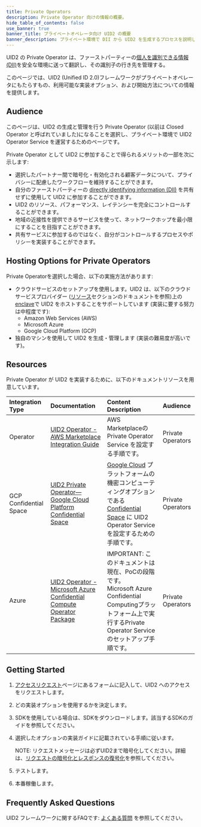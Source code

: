 ```yaml
---
title: Private Operators
description: Private Operator 向けの情報の概要。
hide_table_of_contents: false
use_banner: true
banner_title: プライベートオペレータ向け UID2 の概要
banner_description: プライベート環境で DII から UID2 を生成するプロセスを説明します。
---
```


UID2 の Private Operator は、ファーストパーティーの[個人を識別できる情報 (DII)](../ref-info/glossary-uid.md#gl-dii)を安全な環境に送って翻訳し、その識別子の行き先を管理する。

このページでは、UID2 (Unified ID 2.0)フレームワークがプライベートオペレータにもたらすもの、利用可能な実装オプション、および開始方法についての情報を提供します。

## Audience

このページは、UID2 の生成と管理を行う Private Operator (以前は Closed Operator と呼ばれていました)になることを選択し、プライベート環境で UID2 Operator Service を運営するためのページです。

Private Operator として UID2 に参加することで得られるメリットの一部を次に示します:
- 選択したパートナー間で暗号化・有効化される顧客データについて、プライバシーに配慮したワークフローを維持することができます。
- 自分のファーストパーティーの [directly identifying information (DII)](../ref-info/glossary-uid.md#gl-dii) を共有せずに使用して UID2 に参加することができます。
- UID2 のリソース、パフォーマンス、レイテンシーを完全にコントロールすることができます。
- 地域の近接性を提供できるサービスを使って、ネットワークホップを最小限にすることを目指すことができます。
- 共有サービスに参加するのではなく、自分がコントロールするプロセスやポリシーを実装することができます。


## Hosting Options for Private Operators

Private Operatorを選択した場合、以下の実施方法があります:

- クラウドサービスのセットアップを使用します。UID2 は、以下のクラウドサービスプロバイダー ([リソース](#resources)セクションのドキュメントを参照)上の[enclave](../ref-info/glossary-uid.md#gl-enclave)で UID2 をホストすることをサポートしています (実装に要する努力は中程度です):
  - Amazon Web Services (AWS)
  - Microsoft Azure
  - Google Cloud Platform (GCP)
- 独自のマシンを使用して UID2 を生成・管理します (実装の難易度が高いです)。

## Resources

Private Operator が UID2 を実装するために、以下のドキュメントリソースを用意しています。

| Integration Type| Documentation | Content Description | Audience |
| :--- | :--- | :--- | :--- |
| Operator | [UID2 Operator - AWS Marketplace Integration Guide](../guides/operator-guide-aws-marketplace.md) | AWS MarketplaceのPrivate Operator Service を設定する手順です。 | Private Operators |
| GCP Confidential Space | [UID2 Private Operator&#8212;Google Cloud Platform Confidential Space](../guides/operator-private-gcp-confidential-space.md) |[Google Cloud](https://cloud.google.com/docs/overview/) プラットフォームの機密コンピューティングオプションである [Confidential Space](https://cloud.google.com/confidential-computing#confidential-space) に UID2 Operator Service を設定するための手順です。 | Private Operators |
| Azure | [UID2 Operator - Microsoft Azure Confidential Compute Operator Package](../guides/operator-guide-azure-enclave.md) | IMPORTANT: このドキュメントは現在、PoCの段階です。<br/> Microsoft Azure Confidential Computingプラットフォーム上で実行するPrivate Operator Service のセットアップ手順です。 | Private Operators |

## Getting Started

1. [アクセスリクエスト](/request-access)ページにあるフォームに記入して、UID2 へのアクセスをリクエストします。
2. どの実装オプションを使用するかを決定します。
3. SDKを使用している場合は、SDKをダウンロードします。該当するSDKのガイドを参照してください。
4. 選択したオプションの実装ガイドに記載されている手順に従います。

     NOTE: リクエストメッセージは必ずUID2まで暗号化してください。詳細は、[リクエストの暗号化とレスポンスの復号化](../getting-started/gs-encryption-decryption.md)を参照してください。
5. テストします。
6. 本番稼働します。

## Frequently Asked Questions

UID2 フレームワークに関するFAQです: [よくある質問](../getting-started/gs-faqs.md) を参照してください。
